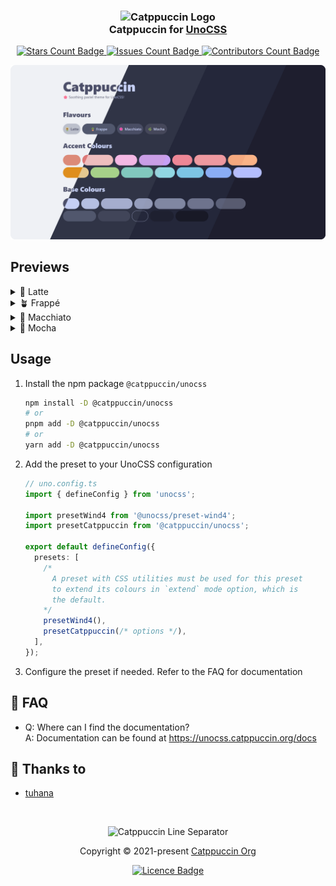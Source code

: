 <!-- markdownlint-disable no-inline-html first-line-h1 -->

<h3 align="center">
  <img src="https://raw.githubusercontent.com/catppuccin/catppuccin/main/assets/logos/exports/1544x1544_circle.png" width="100" alt="Catppuccin Logo" />
  <br />
  Catppuccin for <a href="https://github.com/unocss/unocss">UnoCSS</a>
</h3>

<p align="center">
  <a href="https://github.com/catppuccin/unocss/stargazers">
    <img src="https://img.shields.io/github/stars/catppuccin/unocss?colorA=363a4f&colorB=b7bdf8&style=for-the-badge" alt="Stars Count Badge" />
  </a>
  <a href="https://github.com/catppuccin/unocss/issues">
    <img src="https://img.shields.io/github/issues/catppuccin/unocss?colorA=363a4f&colorB=f5a97f&style=for-the-badge" alt="Issues Count Badge" />
  </a>
  <a href="https://github.com/catppuccin/unocss/contributors">
    <img src="https://img.shields.io/github/contributors/catppuccin/unocss?colorA=363a4f&colorB=a6da95&style=for-the-badge" alt="Contributors Count Badge" />
  </a>
</p>

<p align="center">
  <img src="./assets/previews/preview.webp" alt="Preview" />
</p>

## Previews

<details>
  <summary>🌻 Latte</summary>
  <img src="./assets/previews/latte.webp" alt="Latte Preview" />
</details>
<details>
  <summary>🪴 Frappé</summary>
  <img src="./assets/previews/frappe.webp" alt="Frappé Preview" />
</details>
<details>
  <summary>🌺 Macchiato</summary>
  <img src="./assets/previews/macchiato.webp" alt="Macchiato Preview" />
</details>
<details>
  <summary>🌿 Mocha</summary>
  <img src="./assets/previews/mocha.webp" alt="Mocha Preview" />
</details>

## Usage

1. Install the npm package `@catppuccin/unocss`

   ```sh
   npm install -D @catppuccin/unocss
   # or
   pnpm add -D @catppuccin/unocss
   # or
   yarn add -D @catppuccin/unocss
   ```

2. Add the preset to your UnoCSS configuration

   ```ts
   // uno.config.ts
   import { defineConfig } from 'unocss';

   import presetWind4 from '@unocss/preset-wind4';
   import presetCatppuccin from '@catppuccin/unocss';

   export default defineConfig({
     presets: [
       /*
         A preset with CSS utilities must be used for this preset
         to extend its colours in `extend` mode option, which is
         the default.
       */
       presetWind4(),
       presetCatppuccin(/* options */),
     ],
   });
   ```

3. Configure the preset if needed. Refer to the FAQ for documentation <!-- TODO: Link to FAQ directly -->

## 🙋 FAQ

- Q: Where can I find the documentation?\
  A: Documentation can be found at <https://unocss.catppuccin.org/docs> <!-- TODO: Generate and push the documentation there -->

## 💝 Thanks to

- [tuhana](https://github.com/catuhana)

&nbsp;

<p align="center">
  <img src="https://raw.githubusercontent.com/catppuccin/catppuccin/main/assets/footers/gray0_ctp_on_line.svg?sanitize=true" alt="Catppuccin Line Separator" />
</p>

<p align="center">
  Copyright &copy; 2021-present <a href="https://github.com/catppuccin" target="_blank">Catppuccin Org</a>
</p>

<p align="center">
  <a href="./LICENCE">
    <img src="https://img.shields.io/static/v1.svg?style=for-the-badge&label=License&message=MIT&logoColor=d9e0ee&colorA=363a4f&colorB=b7bdf8" alt="Licence Badge" />
  </a>
</p>

